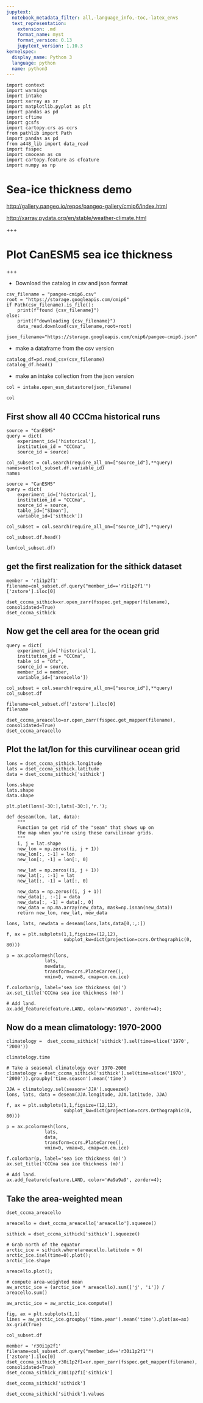 ```yaml
---
jupytext:
  notebook_metadata_filter: all,-language_info,-toc,-latex_envs
  text_representation:
    extension: .md
    format_name: myst
    format_version: 0.13
    jupytext_version: 1.10.3
kernelspec:
  display_name: Python 3
  language: python
  name: python3
---
```


```{code-cell} ipython3
import context
import warnings
import intake
import xarray as xr 
import matplotlib.pyplot as plt 
import pandas as pd
import cftime
import gcsfs
import cartopy.crs as ccrs
from pathlib import Path
import pandas as pd
from a448_lib import data_read
import fsspec
import cmocean as cm
import cartopy.feature as cfeature
import numpy as np
```

# Sea-ice thickness demo

http://gallery.pangeo.io/repos/pangeo-gallery/cmip6/index.html

http://xarray.pydata.org/en/stable/weather-climate.html

+++

# Plot CanESM5 sea ice thickness

+++

* Download the catalog in csv and json format

```{code-cell} ipython3
csv_filename = "pangeo-cmip6.csv"
root = "https://storage.googleapis.com/cmip6"
if Path(csv_filename).is_file():
    print(f"found {csv_filename}")
else:
    print(f"downloading {csv_filename}")
    data_read.download(csv_filename,root=root)
    
json_filename="https://storage.googleapis.com/cmip6/pangeo-cmip6.json"
```

* make a dataframe from the csv version

```{code-cell} ipython3
catalog_df=pd.read_csv(csv_filename)
catalog_df.head()
```

* make an intake collection from the json version

```{code-cell} ipython3
col = intake.open_esm_datastore(json_filename)
```

```{code-cell} ipython3
col
```

## First show all 40 CCCma historical runs

```{code-cell} ipython3
source = "CanESM5"
query = dict(
    experiment_id=['historical'],
    institution_id = "CCCma",
    source_id = source)

col_subset = col.search(require_all_on=["source_id"],**query)
names=set(col_subset.df.variable_id)
names
```

```{code-cell} ipython3
source = "CanESM5"
query = dict(
    experiment_id=['historical'],
    institution_id = "CCCma",
    source_id = source,
    table_id=["SImon"],
    variable_id=['sithick'])

col_subset = col.search(require_all_on=["source_id"],**query)
```

```{code-cell} ipython3
col_subset.df.head()
```

```{code-cell} ipython3
len(col_subset.df)
```

## get the first realization for the sithick dataset

```{code-cell} ipython3
member = 'r1i1p2f1'
filename=col_subset.df.query("member_id=='r1i1p2f1'")['zstore'].iloc[0]
```

```{code-cell} ipython3
dset_cccma_sithick=xr.open_zarr(fsspec.get_mapper(filename), consolidated=True)
dset_cccma_sithick
```

## Now get the cell area for the ocean grid

```{code-cell} ipython3
query = dict(
    experiment_id=['historical'],
    institution_id = "CCCma",
    table_id = "Ofx",
    source_id = source,
    member_id = member,
    variable_id=['areacello'])

col_subset = col.search(require_all_on=["source_id"],**query)
col_subset.df
```

```{code-cell} ipython3
filename=col_subset.df['zstore'].iloc[0]
filename
```

```{code-cell} ipython3
dset_cccma_areacello=xr.open_zarr(fsspec.get_mapper(filename), consolidated=True)
dset_cccma_areacello
```

## Plot the lat/lon for this curvilinear ocean grid

```{code-cell} ipython3
lons = dset_cccma_sithick.longitude
lats = dset_cccma_sithick.latitude
data = dset_cccma_sithick['sithick']
```

```{code-cell} ipython3
lons.shape
lats.shape
data.shape
```

```{code-cell} ipython3
plt.plot(lons[-30:],lats[-30:],'r.');
```

```{code-cell} ipython3
def deseam(lon, lat, data):
    """
    Function to get rid of the "seam" that shows up on 
    the map when you're using these curvilinear grids.
    """
    i, j = lat.shape
    new_lon = np.zeros((i, j + 1))
    new_lon[:, :-1] = lon
    new_lon[:, -1] = lon[:, 0]

    new_lat = np.zeros((i, j + 1))
    new_lat[:, :-1] = lat
    new_lat[:, -1] = lat[:, 0]

    new_data = np.zeros((i, j + 1))
    new_data[:, :-1] = data
    new_data[:, -1] = data[:, 0]
    new_data = np.ma.array(new_data, mask=np.isnan(new_data))
    return new_lon, new_lat, new_data
```

```{code-cell} ipython3
lons, lats, newdata = deseam(lons,lats,data[0,:,:])
```

```{code-cell} ipython3
f, ax = plt.subplots(1,1,figsize=(12,12),
                     subplot_kw=dict(projection=ccrs.Orthographic(0, 80)))

p = ax.pcolormesh(lons,
              lats,
              newdata,
              transform=ccrs.PlateCarree(),
              vmin=0, vmax=8, cmap=cm.cm.ice)

f.colorbar(p, label='sea ice thickness (m)')
ax.set_title('CCCma sea ice thickness (m)')

# Add land.
ax.add_feature(cfeature.LAND, color='#a9a9a9', zorder=4);
```

## Now do a mean climatology: 1970-2000

```{code-cell} ipython3
climatology =  dset_cccma_sithick['sithick'].sel(time=slice('1970', '2000'))
```

```{code-cell} ipython3
climatology.time
```

```{code-cell} ipython3
# Take a seasonal climatology over 1970-2000
climatology = dset_cccma_sithick['sithick'].sel(time=slice('1970', '2000')).groupby('time.season').mean('time')
```

```{code-cell} ipython3
JJA = climatology.sel(season='JJA').squeeze()
lons, lats, data = deseam(JJA.longitude, JJA.latitude, JJA)
```

```{code-cell} ipython3
f, ax = plt.subplots(1,1,figsize=(12,12),
                     subplot_kw=dict(projection=ccrs.Orthographic(0, 80)))

p = ax.pcolormesh(lons,
              lats,
              data,
              transform=ccrs.PlateCarree(),
              vmin=0, vmax=8, cmap=cm.cm.ice)

f.colorbar(p, label='sea ice thickness (m)')
ax.set_title('CCCma sea ice thickness (m)')

# Add land.
ax.add_feature(cfeature.LAND, color='#a9a9a9', zorder=4);
```

## Take the area-weighted mean

```{code-cell} ipython3
dset_cccma_areacello
```

```{code-cell} ipython3
areacello = dset_cccma_areacello['areacello'].squeeze()
```

```{code-cell} ipython3
sithick = dset_cccma_sithick['sithick'].squeeze()

# Grab north of the equator
arctic_ice = sithick.where(areacello.latitude > 0)
arctic_ice.isel(time=0).plot();
arctic_ice.shape
```

```{code-cell} ipython3
areacello.plot();
```

```{code-cell} ipython3
# compute area-weighted mean
aw_arctic_ice = (arctic_ice * areacello).sum(['j', 'i']) / areacello.sum()
```

```{code-cell} ipython3
aw_arctic_ice = aw_arctic_ice.compute()
```

```{code-cell} ipython3
fig, ax = plt.subplots(1,1)
lines = aw_arctic_ice.groupby('time.year').mean('time').plot(ax=ax)
ax.grid(True)
```

```{code-cell} ipython3
col_subset.df
```

```{code-cell} ipython3
member = 'r30i1p2f1'
filename=col_subset.df.query("member_id=='r30i1p2f1'")['zstore'].iloc[0]
dset_cccma_sithick_r30i1p2f1=xr.open_zarr(fsspec.get_mapper(filename), consolidated=True)
dset_cccma_sithick_r30i1p2f1['sithick']
```

```{code-cell} ipython3
dset_cccma_sithick['sithick']
```

```{code-cell} ipython3
dset_cccma_sithick['sithick'].values
```

```{code-cell} ipython3

```

